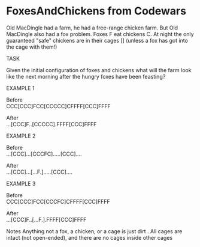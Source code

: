 # FoxesAndChickens from Codewars

Old MacDingle had a farm, he had a free-range chicken farm. But Old MacDingle also had a fox problem.
Foxes F eat chickens C. At night the only guaranteed "safe" chickens are in their cages [] (unless a fox has got into the cage with them!)

TASK

Given the initial configuration of foxes and chickens what will the farm look like the next morning after the hungry foxes have been feasting?

EXAMPLE 1

Before	
CCC[CCC]FCC[CCCCC]CFFFF[CCC]FFFF

After	  
...[CCC]F..[CCCCC].FFFF[CCC]FFFF

EXAMPLE 2

Before	
...[CCC]...[CCCFC].....[CCC]....

After	  
...[CCC]...[...F.].....[CCC]....

EXAMPLE 3

Before	
CCC[CCC]FCC[CCCFC]CFFFF[CCC]FFFF

After	  
...[CCC]F..[...F.].FFFF[CCC]FFFF

Notes
Anything not a fox, a chicken, or a cage is just dirt .
All cages are intact (not open-ended), and there are no cages inside other cages
